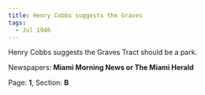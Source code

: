```yaml
---  
title: Henry Cobbs suggests the Graves  
tags:  
  - Jul 1946  
---  
```

  
Henry Cobbs suggests the Graves Tract should be a park.  
  
Newspapers: **Miami Morning News or The Miami Herald**  
  
Page: **1**, Section: **B** 
